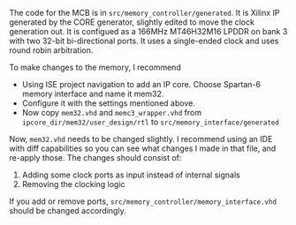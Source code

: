 The code for the MCB is in `src/memory_controller/generated`. It is Xilinx IP generated by the CORE generator, slightly edited to move the clock generation out. It is configued as a 166MHz MT46H32M16 LPDDR on bank 3 with two 32-bit bi-directional ports. It uses a single-ended clock and uses round robin arbitration.

To make changes to the memory, I recommend
  - Using ISE project navigation to add an IP core. Choose Spartan-6 memory interface and name it mem32.
  - Configure it with the settings mentioned above.
  - Now copy `mem32.vhd` and `memc3_wrapper.vhd` from `ipcore_dir/mem32/user_design/rtl` to `src/memory_interface/generated`

Now, `mem32.vhd` needs to be changed slightly. I recommend using an IDE with diff capabilities so you can see what changes I made in that file, and re-apply those. The changes should consist of:
  1. Adding some clock ports as input instead of internal signals
  2. Removing the clocking logic

If you add or remove ports, `src/memory_controller/memory_interface.vhd` should be changed accordingly.
